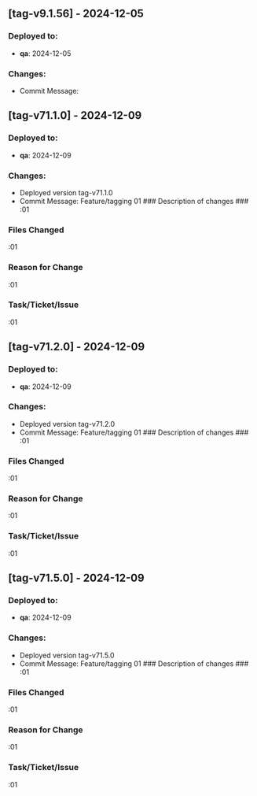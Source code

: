 
## [tag-v9.1.56] - 2024-12-05
### Deployed to:
- **qa**: 2024-12-05
### Changes:
- Commit Message: 


## [tag-v71.1.0] - 2024-12-09
### Deployed to:
- **qa**: 2024-12-09
### Changes:
- Deployed version tag-v71.1.0
- Commit Message: Feature/tagging 01 ### Description of changes ###:01### Files Changed ###:01### Reason for Change ###:01### Task/Ticket/Issue ###:01


## [tag-v71.2.0] - 2024-12-09
### Deployed to:
- **qa**: 2024-12-09
### Changes:
- Deployed version tag-v71.2.0
- Commit Message: Feature/tagging 01 ### Description of changes ###:01### Files Changed ###:01### Reason for Change ###:01### Task/Ticket/Issue ###:01


## [tag-v71.5.0] - 2024-12-09
### Deployed to:
- **qa**: 2024-12-09
### Changes:
- Deployed version tag-v71.5.0
- Commit Message: Feature/tagging 01 ### Description of changes ###:01### Files Changed ###:01### Reason for Change ###:01### Task/Ticket/Issue ###:01

